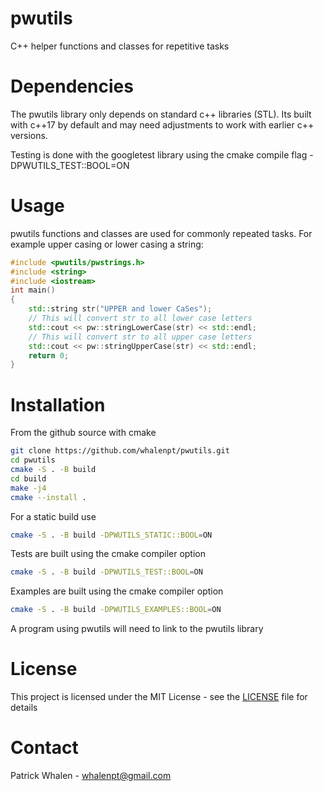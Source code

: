 # pwutils #

C++ helper functions and classes for repetitive tasks

# Dependencies #

The pwutils library only depends on standard c++ libraries (STL). 
Its built with c++17 by default and may need adjustments
to work with earlier c++ versions.

Testing is done with the googletest library using the
cmake compile flag -DPWUTILS_TEST::BOOL=ON

# Usage #

pwutils functions and classes are used for commonly
repeated tasks. For example upper casing or
lower casing a string:

```cpp
#include <pwutils/pwstrings.h>
#include <string>
#include <iostream>
int main()
{
    std::string str("UPPER and lower CaSes");
    // This will convert str to all lower case letters
	std::cout << pw::stringLowerCase(str) << std::endl;
    // This will convert str to all upper case letters
	std::cout << pw::stringUpperCase(str) << std::endl;
	return 0;
}
```

# Installation #
From the github source with cmake
```bash
git clone https://github.com/whalenpt/pwutils.git
cd pwutils
cmake -S . -B build
cd build
make -j4
cmake --install .
```
For a static build use
```bash
cmake -S . -B build -DPWUTILS_STATIC::BOOL=ON
```
Tests are built using the cmake compiler option
```bash
cmake -S . -B build -DPWUTILS_TEST::BOOL=ON
```
Examples are built using the cmake compiler option
```bash
cmake -S . -B build -DPWUTILS_EXAMPLES::BOOL=ON
```
A program using pwutils will need to link to the pwutils library 

# License #
This project is licensed under the MIT License - see the [LICENSE](./LICENSE.txt) file for details

# Contact # 
Patrick Whalen - whalenpt@gmail.com

